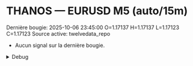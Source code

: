 # THANOS — EURUSD M5 (auto/15m)
Dernière bougie: 2025-10-06 23:45:00  O=1.17137  H=1.17137  L=1.17123  C=1.17123
Source active: twelvedata_repo

- Aucun signal sur la dernière bougie.

<details><summary>Debug</summary>

- TD_API_KEY manquant.

</details>